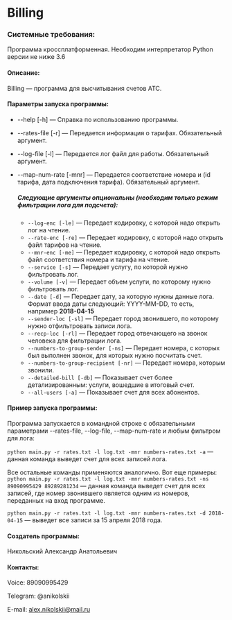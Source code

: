 # Billing

### Системные требования: 

Программа кроссплатформенная. Необходим интерпретатор Python версии не ниже 3.6



#### Описание:

Billing — программа для высчитывания счетов АТС.



#### Параметры запуска программы:



- --help [-h] — Справка по использованию программы.

- --rates-file [-r] — Передается информация о тарифах. Обязательный аргумент.

- --log-file [-l] — Передается лог файл для работы. Обязательный аргумент.

- --map-num-rate [-mnr] — Передается соответствие номера и (id тарифа, дата подключения тарифа). Обязательный аргумент.



  ##### Следующие аргументы опциональны (необходим только режим фильтрации лога для подсчета):

  - `--log-enc [-le]` — Передает кодировку, с которой надо открыть лог на чтение.
  - `--rate-enc [-re]` — Передает кодировку, с которой надо открыть файл тарифов на чтение.
  - `--mnr-enc [-me]` — Передает кодировку, с которой надо открыть файл соответствия номера и тарифа на чтение.
  - `--service [-s]` — Передает услугу, по которой нужно фильтровать лог.
  - `--volume [-v]` — Передает объем услуги, по которому нужно фильтровать лог.
  - `--date [-d]` — Передает дату, за которую нужны данные лога. Формат ввода даты следующий: YYYY-MM-DD, то есть, например **2018-04-15**
  - `--sender-loc [-sl]` — Передает город звонившего, по которому нужно отфильтровать записи лога.
  - `--recp-loc [-rl]` — Передает город отвечающего на звонок человека для фильтрации лога.
  - `--numbers-to-group-sender [-ns]` — Передает номера, с которых был выполнен звонок, для которых нужно посчитать счет.
  - `--numbers-to-group-recipient [-nr]` — Передает номера, которым звонили.
  - `--detailed-bill [-db]` — Показывает счет более детализированным: услуги,  вошедшие в итоговый счет.
  - `--all-users [-a]` — Показывает счет для всех абонентов.



#### Пример запуска программы:

Программа запускается в командной строке с обязательными параметрами --rates-file, --log-file, --map-num-rate и любым фильтром для лога:

`python main.py -r rates.txt -l log.txt -mnr numbers-rates.txt -a` — данная команда выведет счет для всех записей лога.

Все остальные команды применяются аналогично. Вот еще примеры:
`python main.py -r rates.txt -l log.txt -mnr numbers-rates.txt -ns 89090995429 89289281234` — данная команда выведет счет для всех записей, где номер звонившего является одним из номеров, переданных на вход программе.

`python main.py -r rates.txt -l log.txt -mnr numbers-rates.txt -d 2018-04-15` — выведет все записи за 15 апреля 2018 года.



#### Создатель программы:

Никольский Александр Анатольевич

#### Контакты:

Voice: 89090995429

Telegram: @anikolskii

E-mail: alex.nikolskii@mail.ru

